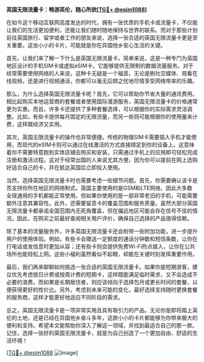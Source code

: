 **英国无限流量卡：畅游英伦，随心所欲[[TG💪+ @esim1088](https://t.me/s/esim1088)]**

在如今这个移动互联网高度发达的时代，拥有一张优质的手机卡或流量卡，不仅能让我们的生活更加便利，还能让我们随时随地保持与世界的联系。而对于那些计划前往英国旅行、留学或者工作的朋友来说，选择一张合适的英国无限流量卡更是至关重要。这张小小的卡片，可能就是你在异国他乡安心生活的关键。

首先，让我们来了解一下什么是英国无限流量卡。简单来说，这是一种专门为英国地区设计的手机SIM卡或虚拟eSIM卡，它能够提供无限制的数据流量服务。对于经常需要使用网络的人来说，这种卡无疑是一个福音。无论是刷社交媒体、观看在线视频，还是进行视频通话，你都可以毫无后顾之忧地尽情享受网络带来的乐趣。

那么，为什么选择英国无限流量卡呢？首先，它可以帮助你节省大量的通讯费用。相比起购买本地运营商的套餐或者使用国际漫游服务，英国无限流量卡的价格通常更为实惠。而且，许多卡还提供了多种套餐选择，可以根据你的实际需求灵活调整。比如，有些卡提供每月固定的无限流量，而另一些则可能根据你的使用量来计费，这样既经济又实用。

其次，英国无限流量卡的操作也非常便捷。传统的物理SIM卡需要插入手机才能使用，而现代的eSIM卡则可以通过在线激活的方式直接绑定到你的设备上。这意味着你不需要特意跑到实体店铺去购买和安装，只需通过手机上的应用即可轻松完成注册和激活过程。这对于经常出国的人来说尤其方便，因为你可以提前在网上选购好适合自己的卡，并在抵达英国后立即投入使用。

当然，选择英国无限流量卡时也需要考虑一些细节问题。首先，你需要确认该卡是否支持你所在地区的网络制式。英国主要使用的是GSM和LTE网络，因此大多数全球通用的手机都能正常使用。但如果你使用的是一部非常老旧的手机，可能需要额外注意其兼容性。此外，还需要留意卡的覆盖范围和服务质量。虽然大部分英国无限流量卡都承诺全国范围内无死角覆盖，但在偏远地区可能会存在信号不佳的情况。因此，在购买之前最好查阅相关用户评价，确保自己选择的产品值得信赖。

除了基本的流量服务外，许多英国无限流量卡还会附带一些附加功能，进一步提升用户的使用体验。例如，有些卡会赠送一定额度的通话分钟数和短信条数，让你在打电话或发信息时更加从容；还有些卡则会提供免费Wi-Fi热点接入，让你在公共场所也能轻松上网。这些小福利虽然看似不起眼，却能在关键时刻发挥重要作用。

最后，我们再来聊聊如何挑选一张合适的英国无限流量卡。如果你是短期游客，建议优先考虑按日计费或按周计费的短期卡，这样既能满足临时需求，又不会造成不必要的浪费。而如果是长期居住者，则应该倾向于选择包月或更长时间的套餐，以便获得更好的性价比。另外，考虑到未来可能的变化，最好选择支持随时更换套餐的服务商，这样才能更好地适应不同阶段的需求。

总之，英国无限流量卡是一项非常实用且具有吸引力的产品。无论你是即将踏上英伦的土地，还是已经在异国他乡奋斗多年，这款小小的卡片都能够为你带来极大的便利和支持。希望本文能帮助你深入了解这一领域，并找到最适合自己的那一款。记住，选择一张好的英国无限流量卡，就是为自己创造了一个更加自由、舒适的生活环境！

[[TG💪+ @esim1088](https://t.me/s/esim1088) ![Image](https://i.postimg.cc/4NQfJmqS/Snipaste-2025-05-13-00-14-12.png)]